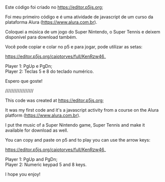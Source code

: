 Este código foi criado no https://editor.p5js.org;

Foi meu primeiro código e é uma atividade de javascript de um curso da plataforma Alura (https://www.alura.com.br).

Coloquei a música de um jogo do Super Nintendo, o Super Tennis e deixem disponível para download também.

Você pode copiar e colar no p5 e para jogar, pode utilizar as setas:

https://editor.p5js.org/caiotorves/full/KenRzw46_

Player 1: PgUp e PgDn;  
Player 2: Teclas 5 e 8 do teclado numérico.

Espero que goste!
  
    
   //////////////////                                             
                                                

This code was created at https://editor.p5js.org;

It was my first code and it's a javascript activity from a course on the Alura platform (https://www.alura.com.br).

I put the music of a Super Nintendo game, Super Tennis and make it available for download as well.

You can copy and paste on p5 and to play you can use the arrow keys:

https://editor.p5js.org/caiotorves/full/KenRzw46_

Player 1: PgUp and PgDn;  
Player 2: Numeric keypad 5 and 8 keys.

I hope you enjoy!
